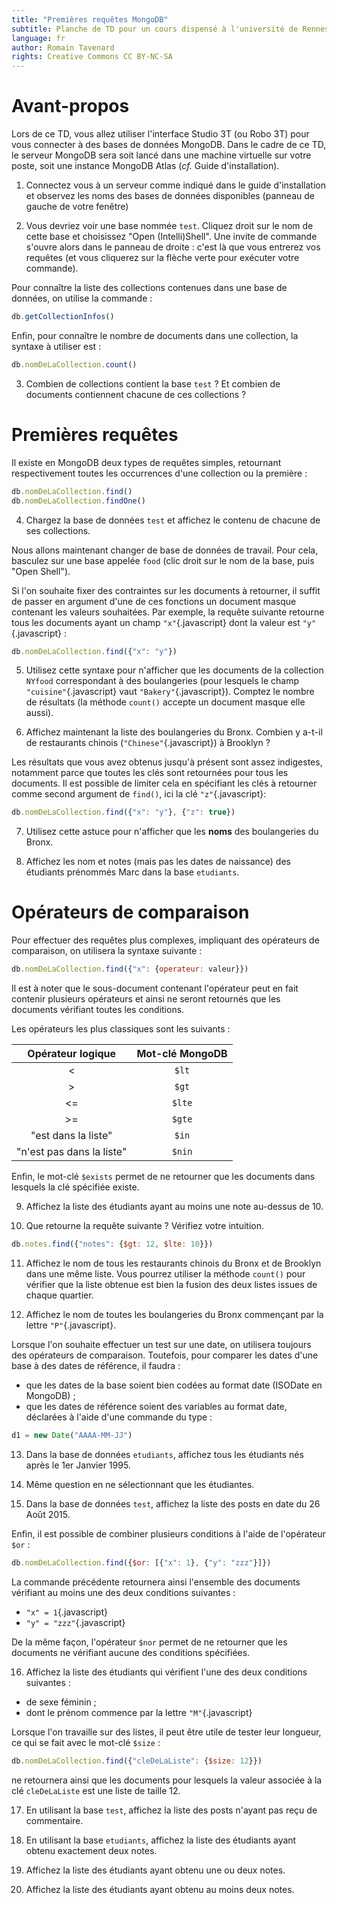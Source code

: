 ```yaml
---
title: "Premières requêtes MongoDB"
subtitle: Planche de TD pour un cours dispensé à l'université de Rennes 2
language: fr
author: Romain Tavenard
rights: Creative Commons CC BY-NC-SA
---
```


# Avant-propos

Lors de ce TD, vous allez utiliser l'interface Studio 3T (ou Robo 3T) pour vous connecter à
des bases de données MongoDB.
Dans le cadre de ce TD, le serveur MongoDB sera soit lancé dans une machine
virtuelle sur votre poste, soit une instance MongoDB Atlas
(_cf._ Guide d'installation).

1. Connectez vous à un serveur comme indiqué dans le guide d'installation et
observez les noms des bases de données disponibles
(panneau de gauche de votre fenêtre)

2. Vous devriez voir une base nommée `test`.
Cliquez droit sur le nom de cette base et choisissez "Open (Intelli)Shell".
Une invite de commande s'ouvre alors dans le panneau de droite : c'est là que
vous entrerez vos requêtes (et vous cliquerez sur la flèche verte pour exécuter
votre commande).

Pour connaître la liste des collections contenues dans une base de données, on utilise la commande :

```javascript
db.getCollectionInfos()
```

Enfin, pour connaître le nombre de documents dans une collection, la syntaxe à utiliser est :

```javascript
db.nomDeLaCollection.count()
```

3. Combien de collections contient la base `test` ? Et combien de documents contiennent chacune de ces collections ?

# Premières requêtes

Il existe en MongoDB deux types de requêtes simples, retournant respectivement toutes les occurrences d'une collection ou la première :

```javascript
db.nomDeLaCollection.find()
db.nomDeLaCollection.findOne()
```

<!-- De plus, lorsqu'on utilise la méthode `find()`{.javascript}, on peut rendre le résultat plus lisible à l'aide de `pretty()`{.javascript} :

```javascript
> db.nomDeLaCollection.find().pretty()
``` -->

4. Chargez la base de données `test` et affichez le contenu de chacune de ses
collections.

Nous allons maintenant changer de base de données de travail. Pour cela,
basculez sur une base appelée `food` (clic droit sur le nom de la base, puis
    "Open Shell").

Si l'on souhaite fixer des contraintes sur les documents à retourner, il suffit de passer en argument d'une de ces fonctions un document masque contenant les valeurs souhaitées. Par exemple, la requête suivante retourne tous les documents ayant un champ `"x"`{.javascript} dont la valeur est `"y"`{.javascript} :

```javascript
db.nomDeLaCollection.find({"x": "y"})
```

5. Utilisez cette syntaxe pour n'afficher que les documents de la collection `NYfood` correspondant à des boulangeries (pour lesquels le champ `"cuisine"`{.javascript} vaut `"Bakery"`{.javascript}). Comptez le nombre de résultats (la méthode `count()` accepte un document masque elle aussi).

6. Affichez maintenant la liste des boulangeries du Bronx. Combien y a-t-il de restaurants chinois (`"Chinese"`{.javascript}) à Brooklyn ?

Les résultats que vous avez obtenus jusqu'à présent sont assez indigestes, notamment parce que toutes les clés sont retournées pour tous les documents. Il est possible de limiter cela en spécifiant les clés à retourner comme second argument de `find()`, ici la clé `"z"`{.javascript}:

```javascript
db.nomDeLaCollection.find({"x": "y"}, {"z": true})
```

7. Utilisez cette astuce pour n'afficher que les **noms** des boulangeries du Bronx.

8. Affichez les nom et notes (mais pas les dates de naissance) des étudiants prénommés Marc dans la base `etudiants`.

# Opérateurs de comparaison

Pour effectuer des requêtes plus complexes, impliquant des opérateurs de comparaison, on utilisera la syntaxe suivante :

```javascript
db.nomDeLaCollection.find({"x": {operateur: valeur}})
```

Il est à noter que le sous-document contenant l'opérateur peut en fait contenir plusieurs opérateurs et ainsi ne seront retournés que les documents vérifiant toutes les conditions.

Les opérateurs les plus classiques sont les suivants :

Opérateur logique | Mot-clé MongoDB
:---:|:---:
<|`$lt`
>|`$gt`
<=|`$lte`
>=|`$gte`
"est dans la liste"|`$in`
"n'est pas dans la liste"|`$nin`

Enfin, le mot-clé `$exists` permet de ne retourner que les documents dans lesquels la clé spécifiée existe.

9. Affichez la liste des étudiants ayant au moins une note au-dessus de 10.

10. Que retourne la requête suivante ? Vérifiez votre intuition.

```javascript
db.notes.find({"notes": {$gt: 12, $lte: 10}})
```

11. Affichez le nom de tous les restaurants chinois du Bronx et de Brooklyn dans une même liste. Vous pourrez utiliser la méthode `count()` pour vérifier que la liste obtenue est bien la fusion des deux listes issues de chaque quartier.

12. Affichez le nom de toutes les boulangeries du Bronx commençant par la lettre `"P"`{.javascript}.

Lorsque l'on souhaite effectuer un test sur une date, on utilisera toujours des opérateurs de comparaison. Toutefois, pour comparer les dates d'une base à des dates de référence, il faudra :

* que les dates de la base soient bien codées au format date (ISODate en MongoDB) ;
* que les dates de référence soient des variables au format date, déclarées à l'aide d'une commande du type :

```javascript
d1 = new Date("AAAA-MM-JJ")
```

13. Dans la base de données `etudiants`, affichez tous les étudiants nés après le 1er Janvier 1995.

14. Même question en ne sélectionnant que les étudiantes.

15. Dans la base de données `test`, affichez la liste des posts en date du 26 Août 2015.

Enfin, il est possible de combiner plusieurs conditions à l'aide de l'opérateur `$or` :

```javascript
db.nomDeLaCollection.find({$or: [{"x": 1}, {"y": "zzz"}]})
```

La commande précédente retournera ainsi l'ensemble des documents vérifiant au moins une des deux conditions suivantes :

* `"x" = 1`{.javascript}
* `"y" = "zzz"`{.javascript}

De la même façon, l'opérateur `$nor` permet de ne retourner que les documents ne vérifiant aucune des conditions spécifiées.

16. Affichez la liste des étudiants qui vérifient l'une des deux conditions suivantes :

* de sexe féminin ;
* dont le prénom commence par la lettre `"M"`{.javascript}

Lorsque l'on travaille sur des listes, il peut être utile de tester leur longueur, ce qui se fait avec le mot-clé `$size` :

```javascript
db.nomDeLaCollection.find({"cleDeLaListe": {$size: 12}})
```

ne retournera ainsi que les documents pour lesquels la valeur associée à la clé `cleDeLaListe` est une liste de taille 12.

17. En utilisant la base `test`, affichez la liste des posts n'ayant pas reçu de commentaire.

18. En utilisant la base `etudiants`, affichez la liste des étudiants ayant obtenu exactement deux notes.

19. Affichez la liste des étudiants ayant obtenu une ou deux notes.

20.	Affichez la liste des étudiants ayant obtenu au moins deux notes.
